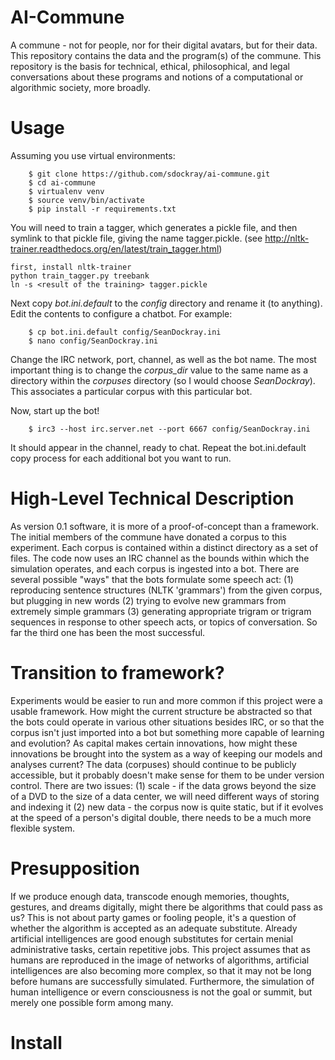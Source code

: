 # AI-Commune
A commune - not for people, nor for their digital avatars, but for their data. This repository contains the data and the program(s) of the commune. This repository is the basis for technical, ethical, philosophical, and legal conversations about these programs and notions of a computational or algorithmic society, more broadly.

# Usage
Assuming you use virtual environments:
```
	$ git clone https://github.com/sdockray/ai-commune.git
	$ cd ai-commune
	$ virtualenv venv
	$ source venv/bin/activate
	$ pip install -r requirements.txt
```

You will need to train a tagger, which generates a pickle file, and then symlink to that pickle file, giving the name tagger.pickle. (see http://nltk-trainer.readthedocs.org/en/latest/train_tagger.html)

```
first, install nltk-trainer
python train_tagger.py treebank
ln -s <result of the training> tagger.pickle
```

Next copy *bot.ini.default* to the *config* directory and rename it (to anything). Edit the contents to configure a chatbot. For example:

```
	$ cp bot.ini.default config/SeanDockray.ini
	$ nano config/SeanDockray.ini
```

Change the IRC network, port, channel, as well as the bot name. The most important thing is to change the *corpus_dir* value to the same name as a directory within the *corpuses* directory (so I would choose *SeanDockray*). This associates a particular corpus with this particular bot.

Now, start up the bot!

```
	$ irc3 --host irc.server.net --port 6667 config/SeanDockray.ini
```

It should appear in the channel, ready to chat. Repeat the bot.ini.default copy process for each additional bot you want to run.


# High-Level Technical Description
As version 0.1 software, it is more of a proof-of-concept than a framework. The initial members of the commune have donated a corpus to this experiment. Each corpus is contained within a distinct directory as a set of files. The code now uses an IRC channel as the bounds within which the simulation operates, and each corpus is ingested into a bot. There are several possible "ways" that the bots formulate some speech act: (1) reproducing sentence structures (NLTK 'grammars') from the given corpus, but plugging in new words (2) trying to evolve new grammars from extremely simple grammars (3) generating appropriate trigram or trigram sequences in response to other speech acts, or topics of conversation. So far the third one has been the most successful.

# Transition to framework?
Experiments would be easier to run and more common if this project were a usable framework. How might the current structure be abstracted so that the bots could operate in various other situations besides IRC, or so that the corpus isn't just imported into a bot but something more capable of learning and evolution? As capital makes certain innovations, how might these innovations be brought into the system as a way of keeping our models and analyses current?  The data (corpuses) should continue to be publicly accessible, but it probably doesn't make sense for them to be under version control. There are two issues: (1) scale - if the data grows beyond the size of a DVD to the size of a data center, we will need different ways of storing and indexing it (2) new data - the corpus now is quite static, but if it evolves at the speed of a person's digital double, there needs to be a much more flexible system.

# Presupposition
If we produce enough data, transcode enough memories, thoughts, gestures, and dreams digitally, might there be algorithms that could pass as us? This is not about party games or fooling people, it's a question of whether the algorithm is accepted as an adequate substitute. Already artificial intelligences are good enough substitutes for certain menial administrative tasks, certain repetitive jobs. This project assumes that as humans are reproduced in the image of networks of algorithms, artificial intelligences are also becoming more complex, so that it may not be long before humans are successfully simulated. Furthermore, the simulation of human intelligence or evern consciousness is not the goal or summit, but merely one possible form among many.

# Install
